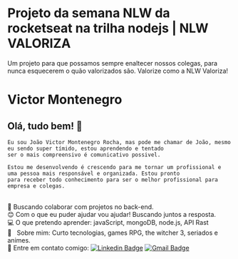 # Projeto da semana NLW da rocketseat na trilha nodejs | NLW VALORIZA
Um projeto para que possamos sempre enaltecer nossos colegas, para nunca esquecerem o quão valorizados são. Valorize como a NLW Valoriza!

# Victor Montenegro 

## Olá, tudo bem! :wave:
    Eu sou João Victor Montenegro Rocha, mas pode me chamar de João, mesmo eu sendo super tímido, estou aprendendo e tentado 
    ser o mais compreensivo é comunicativo possivel.

    Estou me desenvolvendo é crescendo para me tornar um profissional e uma pessoa mais responsável e organizada. Estou pronto 
    para receber todo conhecimento para ser o melhor profissional para empresa e colegas.

 <br/> :purple_heart: Buscando colaborar com projetos no back-end.
 <br/> :blush: Com o que eu puder ajudar vou ajudar! Buscando juntos a resposta.
 <br/> :computer: O que pretendo aprender: javaScript, mongoDB, node.js, API Rast 
 <br/> 💬  &nbsp; Sobre mim: Curto tecnologias, games RPG, the witcher 3, seriados e animes. 
 <br/> :email: Entre em contato comigo: [![Linkedin Badge](https://img.shields.io/badge/-VictorMontenegro-blue?style=flat-square&logo=Linkedin&logoColor=white&link=https://https://www.linkedin.com/in/joao-victor-montenegro-595791194/)](https://www.linkedin.com/in/joao-victor-montenegro-595791194/) 
 [![Gmail Badge](https://img.shields.io/badge/-jvcmontenegro67@gmail.com-c14438?style=flat-square&logo=Gmail&logoColor=white&link=victor:jvcmontenegro67@gmail.com)](victor:jvcmontenegro67@gmail.com)


